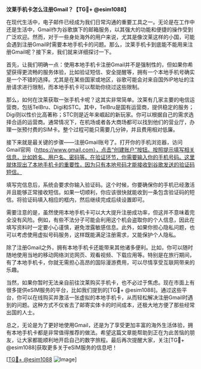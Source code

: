 **汶莱手机卡怎么注册Gmail？【TG💪+ @esim1088】**

在现代生活中，电子邮件已经成为我们日常沟通的重要工具之一。无论是在工作中还是生活中，Gmail作为谷歌旗下的邮箱服务，以其强大的功能和便捷的操作受到广泛欢迎。然而，对于一些身处海外的用户来说，尤其是像汶莱这样的小国，可能会遇到注册Gmail时需要本地手机卡的问题。那么，汶莱手机卡到底能不能用来注册Gmail呢？接下来，我们就来详细探讨一下。

首先，让我们明确一点：使用本地手机卡注册Gmail并不是强制性的，但如果你希望获得更流畅的服务体验，比如验证短信、安全提醒等，拥有一个本地手机号确实是一个不错的选择。尤其是在某些国家或地区，谷歌可能会对来自国外IP地址的注册请求进行限制，而本地手机卡可以帮助你绕过这些限制。

那么，如何在汶莱获取一张手机卡呢？这其实非常简单。汶莱有几家主要的电信运营商，包括TelBru、Digi和STC。其中，TelBru是国有运营商，提供稳定的服务；Digi则以性价比高著称；STC则是近年来崛起的新玩家。你可以根据自己的需求选择合适的运营商。通常情况下，在机场或者各大商场都可以找到他们的营业厅，办理一张预付费的SIM卡。整个过程可能只需要几分钟，并且费用相对低廉。

接下来就是最关键的步骤——注册Gmail账号了。打开你的手机浏览器，访问Gmail官网（https://www.gmail.com），点击“创建账户”按钮。按照提示填写相关信息，比如姓名、用户名、密码等。在验证环节，你需要输入你的手机号码。这里就体现出了本地手机卡的重要性，因为只有本地号码才能接收到谷歌发送的验证码短信。

填写完信息后，系统会要求你输入验证码。这个时候，你要确保你的手机已经激活并且能够正常接收短信。如果一切顺利，你应该很快就能收到一条包含验证码的短信。将验证码填入相应的框内，然后继续完成后续设置即可。

需要注意的是，虽然使用本地手机卡可以大大提升注册成功率，但这并不意味着完全没有风险。例如，有些不法分子可能会利用这个机会盗取你的个人信息，因此在填写资料时一定要小心谨慎，避免泄露敏感信息。此外，如果你担心隐私问题，也可以考虑使用虚拟号码服务，这样既能满足注册需求，又能保护个人隐私。

除了注册Gmail之外，拥有本地手机卡还能带来其他诸多便利。比如，你可以随时随地使用当地的移动网络浏览网页、观看视频、下载应用等。特别是在旅行期间，有了本地手机卡，你就无需担心高昂的国际漫游费用，可以尽情享受互联网带来的乐趣。

当然，如果你暂时无法亲自前往汶莱购买手机卡，也不必过于焦虑。现在市面上有很多提供eSIM服务的平台，比如我们提到的[TG💪+ @esim1088]。通过这些平台，你可以在线购买并激活一张虚拟的本地手机卡，从而轻松解决注册Gmail时遇到的问题。这种方式不仅省去了邮寄实体卡的时间成本，还极大地方便了那些经常出国的人士。

总之，无论是为了更好地使用Gmail，还是为了享受更加丰富的海外生活体验，拥有本地手机卡都是非常值得推荐的做法。希望这篇文章能帮助到正在为此苦恼的朋友，让大家都能顺利地开启自己的数字旅程。最后再次提醒大家，关注[TG💪+ @esim1088]获取更多关于eSIM服务的信息吧！

[[TG💪+ @esim1088](https://t.me/s/esim1088) ![Image](https://i.postimg.cc/4NQfJmqS/Snipaste-2025-05-13-00-14-12.png)]